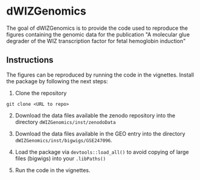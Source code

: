 # dWIZGenomics

The goal of dWIZGenomics is to provide the code used to reproduce the
figures containing the genomic data for the publication "A molecular glue 
degrader of the WIZ transcription factor for fetal hemoglobin induction"

## Instructions

The figures can be reproduced by running  the code in the vignettes. Install
the package by following the next steps:

1. Clone the repository

```
git clone <URL to repo>
```

2. Download the data files available the zenodo repository <XX> into the
directory `dWIZGenomics/inst/zenodoData`

3. Download the data files available in the GEO entry <XX> into the directory
`dWIZGenomics/inst/bigwigs/GSE247096`.

4. Load the package via `devtools::load_all()` to avoid copying of large 
files (bigwigs) into your `.libPaths()`

5. Run the code in the vignettes.
